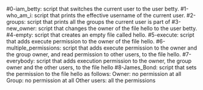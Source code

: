 #0-iam_betty:
script that switches the current user to the user betty.
#1-who_am_i:
script that prints the effective username of the current user.
#2-groups:
script that prints all the groups the current user is part of
#3-new_owner:
script that changes the owner of the file hello to the user betty.
#4-empty:
script that creates an empty file called hello.
#5-execute:
script that adds execute permission to the owner of the file hello.
#6-multiple_permissions:
script that adds execute permission to the owner and the group owner, and read permission to other users, to the file hello.
#7-everybody:
script that adds execution permission to the owner, the group owner and the other users, to the file hello
#8-James_Bond:
script that sets the permission to the file hello as follows:
	Owner: no permission at all
	Group: no permission at all
	Other users: all the permissions
